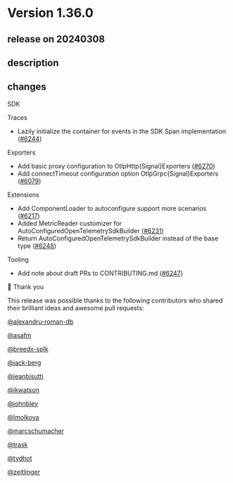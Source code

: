 # Version 1.36.0

## release on 20240308

## description

## changes

SDK

Traces

* Lazily initialize the container for events in the SDK Span implementation (<a href="https://github.com/open-telemetry/opentelemetry-java/pull/6244" data-hovercard-type="pull_request" data-hovercard-url="/open-telemetry/opentelemetry-java/pull/6244/hovercard">#6244</a>)

Exporters

* Add basic proxy configuration to OtlpHttp{Signal}Exporters (<a href="https://github.com/open-telemetry/opentelemetry-java/pull/6270" data-hovercard-type="pull_request" data-hovercard-url="/open-telemetry/opentelemetry-java/pull/6270/hovercard">#6270</a>)
* Add connectTimeout configuration option OtlpGrpc{Signal}Exporters (<a href="https://github.com/open-telemetry/opentelemetry-java/pull/6079" data-hovercard-type="pull_request" data-hovercard-url="/open-telemetry/opentelemetry-java/pull/6079/hovercard">#6079</a>)

Extensions

* Add ComponentLoader to autoconfigure support more scenarios (<a href="https://github.com/open-telemetry/opentelemetry-java/pull/6217" data-hovercard-type="pull_request" data-hovercard-url="/open-telemetry/opentelemetry-java/pull/6217/hovercard">#6217</a>)
* Added MetricReader customizer for AutoConfiguredOpenTelemetrySdkBuilder (<a href="https://github.com/open-telemetry/opentelemetry-java/pull/6231" data-hovercard-type="pull_request" data-hovercard-url="/open-telemetry/opentelemetry-java/pull/6231/hovercard">#6231</a>)
* Return AutoConfiguredOpenTelemetrySdkBuilder instead of the base type (<a href="https://github.com/open-telemetry/opentelemetry-java/pull/6248" data-hovercard-type="pull_request" data-hovercard-url="/open-telemetry/opentelemetry-java/pull/6248/hovercard">#6248</a>)

Tooling

* Add note about draft PRs to CONTRIBUTING.md (<a href="https://github.com/open-telemetry/opentelemetry-java/pull/6247" data-hovercard-type="pull_request" data-hovercard-url="/open-telemetry/opentelemetry-java/pull/6247/hovercard">#6247</a>)

🙇 Thank you

This release was possible thanks to the following contributors who shared their brilliant ideas and awesome pull requests:

<a class="user-mention notranslate" data-hovercard-type="user" data-hovercard-url="/users/alexandru-roman-db/hovercard" data-octo-click="hovercard-link-click" data-octo-dimensions="link_type:self" href="https://github.com/alexandru-roman-db">@alexandru-roman-db</a>

<a class="user-mention notranslate" data-hovercard-type="user" data-hovercard-url="/users/asafm/hovercard" data-octo-click="hovercard-link-click" data-octo-dimensions="link_type:self" href="https://github.com/asafm">@asafm</a>

<a class="user-mention notranslate" data-hovercard-type="user" data-hovercard-url="/users/breedx-splk/hovercard" data-octo-click="hovercard-link-click" data-octo-dimensions="link_type:self" href="https://github.com/breedx-splk">@breedx-splk</a>

<a class="user-mention notranslate" data-hovercard-type="user" data-hovercard-url="/users/jack-berg/hovercard" data-octo-click="hovercard-link-click" data-octo-dimensions="link_type:self" href="https://github.com/jack-berg">@jack-berg</a>

<a class="user-mention notranslate" data-hovercard-type="user" data-hovercard-url="/users/jeanbisutti/hovercard" data-octo-click="hovercard-link-click" data-octo-dimensions="link_type:self" href="https://github.com/jeanbisutti">@jeanbisutti</a>

<a class="user-mention notranslate" data-hovercard-type="user" data-hovercard-url="/users/jkwatson/hovercard" data-octo-click="hovercard-link-click" data-octo-dimensions="link_type:self" href="https://github.com/jkwatson">@jkwatson</a>

<a class="user-mention notranslate" data-hovercard-type="user" data-hovercard-url="/users/johnbley/hovercard" data-octo-click="hovercard-link-click" data-octo-dimensions="link_type:self" href="https://github.com/johnbley">@johnbley</a>

<a class="user-mention notranslate" data-hovercard-type="user" data-hovercard-url="/users/lmolkova/hovercard" data-octo-click="hovercard-link-click" data-octo-dimensions="link_type:self" href="https://github.com/lmolkova">@lmolkova</a>

<a class="user-mention notranslate" data-hovercard-type="user" data-hovercard-url="/users/marcschumacher/hovercard" data-octo-click="hovercard-link-click" data-octo-dimensions="link_type:self" href="https://github.com/marcschumacher">@marcschumacher</a>

<a class="user-mention notranslate" data-hovercard-type="user" data-hovercard-url="/users/trask/hovercard" data-octo-click="hovercard-link-click" data-octo-dimensions="link_type:self" href="https://github.com/trask">@trask</a>

<a class="user-mention notranslate" data-hovercard-type="user" data-hovercard-url="/users/tydhot/hovercard" data-octo-click="hovercard-link-click" data-octo-dimensions="link_type:self" href="https://github.com/tydhot">@tydhot</a>

<a class="user-mention notranslate" data-hovercard-type="user" data-hovercard-url="/users/zeitlinger/hovercard" data-octo-click="hovercard-link-click" data-octo-dimensions="link_type:self" href="https://github.com/zeitlinger">@zeitlinger</a>

